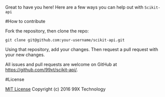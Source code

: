 Great to have you here! Here are a few ways you can help out with `Scikit-api`

#How to contribute

Fork the repository, then clone the repo:
<pre><code>git clone git@github.com:your-username/scikit-api.git</code></pre>

Using that repository, add your changes.
Then request a pull request with your new changes.

All issues and pull requests are welcome on GitHub at https://github.com/99xt/scikit-api/.

#License

[MIT License](https://github.com/99xt/scikit-api/blob/master/LICENSE)
Copyright (c) 2016 99X Technology
